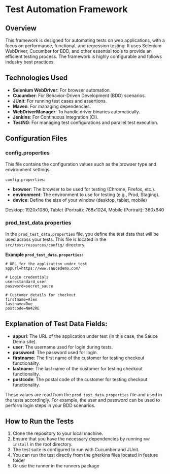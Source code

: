 # Test Automation Framework

## Overview

This framework is designed for automating tests on web applications, with a focus on performance, functional, and regression testing. It uses Selenium WebDriver, Cucumber for BDD, and other essential tools to provide an efficient testing process. The framework is highly configurable and follows industry best practices.

## **Technologies Used**

- **Selenium WebDriver**: For browser automation.
- **Cucumber**: For Behavior-Driven Development (BDD) scenarios.
- **JUnit**: For running test cases and assertions.
- **Maven**: For managing dependencies.
- **WebDriverManager**: To handle driver binaries automatically.
- **Jenkins**: For Continuous Integration (CI).
- **TestNG**: For managing test configurations and parallel test execution.

## **Configuration Files**

### **config.properties**
This file contains the configuration values such as the browser type and environment settings.

`config.properties`:
- **browser**: The browser to be used for testing (Chrome, Firefox, etc.).
- **environment**: The environment to use for testing (e.g., Prod, Staging).
- **device**: Define the size of your window (desktop, tablet, mobile)

Desktop: 1920x1080,
Tablet (Portrait): 768x1024,
Mobile (Portrait): 360x640

### **prod_test_data.properties**
In the `prod_test_data.properties` file, you define the test data that will be used across your tests. This file is located in the `src/test/resources/config/` directory.

**Example `prod_test_data.properties`:**

```properties
# URL for the application under test
appurl=https://www.saucedemo.com/

# Login credentials
user=standard_user
password=secret_sauce

# Customer details for checkout
firstname=Alex
lastname=Doe
postcode=NW42RE
```
## Explanation of Test Data Fields:

- **appurl**: The URL of the application under test (in this case, the Sauce Demo site).
- **user**: The username used for login during tests.
- **password**: The password used for login.
- **firstname**: The first name of the customer for testing checkout functionality.
- **lastname**: The last name of the customer for testing checkout functionality.
- **postcode**: The postal code of the customer for testing checkout functionality.

These values are read from the `prod_test_data.properties` file and used in the tests accordingly. For example, the user and password can be used to perform login steps in your BDD scenarios.

## How to Run the Tests

1. Clone the repository to your local machine.
2. Ensure that you have the necessary dependencies by running `mvn install` in the root directory.
3. The test suite is configured to run with Cucumber and JUnit.
4. You can run the test directly from the gherkins files located in feature folder
5. Or use the runner in the runners package




